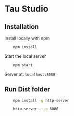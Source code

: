 # Tau Studio


## Installation

Install locally with npm

```bash
    npm install
```

Start the local server

```bash
    npm start
```

Server at: ``` localhost:8080 ```

## Run Dist folder

```bash
    npm install -g http-server
```

```bash
    http-server . -p 8080
```
